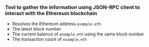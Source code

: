 ### Tool to gather the information using JSON-RPC client to interact with the Ethereum blockchain

- Resolves the Ethereum address `example.eth`
- The latest block number
- The current balance of `example.eth` using the same block number
- The transaction count of `example.eth`
